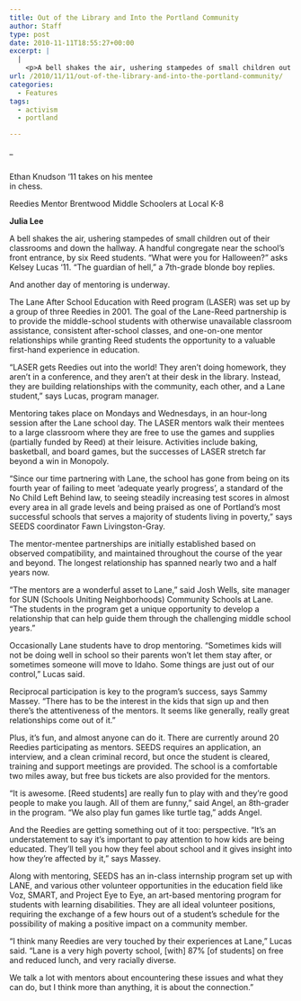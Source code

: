 ```yaml
---
title: Out of the Library and Into the Portland Community
author: Staff
type: post
date: 2010-11-11T18:55:27+00:00
excerpt: |
  |
    <p>A bell shakes the air, ushering stampedes of small children out of their  classrooms and down the hallway. A handful congregate near the school’s  front entrance, by six Reed students. “What were you for Halloween?”</p>
url: /2010/11/11/out-of-the-library-and-into-the-portland-community/
categories:
  - Features
tags:
  - activism
  - portland

---
```

_</p> 

<div id="attachment_468" style="width: 262px" class="wp-caption alignleft">
  <em><a href="https://i2.wp.com/www.reedquest.org/wp-content/uploads/2010/11/Mentoring.jpg"><img class="size-full wp-image-468  " title="Mentoring" src="https://i2.wp.com/www.reedquest.org/wp-content/uploads/2010/11/Mentoring.jpg?resize=252%2C174" alt="" data-recalc-dims="1" /></a></em>
  
  <p class="wp-caption-text">
    Ethan Knudson ‘11 takes on his mentee in chess.
  </p>
</div>

Reedies Mentor Brentwood Middle Schoolers at Local K-8</em>

**Julia Lee**

A bell shakes the air, ushering stampedes of small children out of their classrooms and down the hallway. A handful congregate near the school’s front entrance, by six Reed students. “What were you for Halloween?” asks Kelsey Lucas ‘11. “The guardian of hell,” a 7th-grade blonde boy replies.

And another day of mentoring is underway.

The Lane After School Education with Reed program (LASER) was set up by a group of three Reedies in 2001. The goal of the Lane-Reed partnership is to provide the middle-school students with otherwise unavailable classroom assistance, consistent after-school classes, and one-on-one mentor relationships while granting Reed students the opportunity to a valuable first-hand experience in education.

“LASER gets Reedies out into the world! They aren’t doing homework, they aren’t in a conference, and they aren’t at their desk in the library. Instead, they are building relationships with the community, each other, and a Lane student,” says Lucas, program manager.

Mentoring takes place on Mondays and Wednesdays, in an hour-long session after the Lane school day. The LASER mentors walk their mentees to a large classroom where they are free to use the games and supplies (partially funded by Reed) at their leisure. Activities include baking, basketball, and board games, but the successes of LASER stretch far beyond a win in Monopoly.

“Since our time partnering with Lane, the school has gone from being on its fourth year of failing to meet ‘adequate yearly progress’, a standard of the No Child Left Behind law, to seeing steadily increasing test scores in almost every area in all grade levels and being praised as one of Portland’s most successful schools that serves a majority of students living in poverty,” says SEEDS coordinator Fawn Livingston-Gray.

The mentor-mentee partnerships are initially established based on observed compatibility, and maintained throughout the course of the year and beyond. The longest relationship has spanned nearly two and a half years now.

“The mentors are a wonderful asset to Lane,” said Josh Wells, site manager for SUN (Schools Uniting Neighborhoods) Community Schools at Lane. “The students in the program get a unique opportunity to develop a relationship that can help guide them through the challenging middle school years.”

Occasionally Lane students have to drop mentoring. “Sometimes kids will not be doing well in school so their parents won’t let them stay after, or sometimes someone will move to Idaho. Some things are just out of our control,” Lucas said.

Reciprocal participation is key to the program’s success, says Sammy Massey. “There has to be the interest in the kids that sign up and then there’s the attentiveness of the mentors. It seems like generally, really great relationships come out of it.”

Plus, it’s fun, and almost anyone can do it. There are currently around 20 Reedies participating as mentors. SEEDS requires an application, an interview, and a clean criminal record, but once the student is cleared, training and support meetings are provided. The school is a comfortable two miles away, but free bus tickets are also provided for the mentors.

“It is awesome. [Reed students] are really fun to play with and they’re good people to make you laugh. All of them are funny,” said Angel, an 8th-grader in the program. “We also play fun games like turtle tag,” adds Angel.

And the Reedies are getting something out of it too: perspective. “It’s an understatement to say it’s important to pay attention to how kids are being educated. They’ll tell you how they feel about school and it gives insight into how they’re affected by it,” says Massey.

Along with mentoring, SEEDS has an in-class internship program set up with LANE, and various other volunteer opportunities in the education field like Voz, SMART, and Project Eye to Eye, an art-based mentoring program for students with learning disabilities. They are all ideal volunteer positions, requiring the exchange of a few hours out of a student’s schedule for the possibility of making a positive impact on a community member.

“I think many Reedies are very touched by their experiences at Lane,” Lucas said. “Lane is a very high poverty school, [with] 87% [of students] on free and reduced lunch, and very racially diverse.

We talk a lot with mentors about encountering these issues and what they can do, but I think more than anything, it is about the connection.”